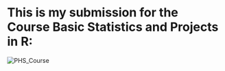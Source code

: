 # This is my submission for the Course Basic Statistics and Projects in R:

![PHS_Course](![PHS_Course](https://www.medizin.unibe.ch/unibe/portal/fak_medizin/content/e17182/e17183/e1253642/e1253646/leftcol1295155/def-mitHirnHerz-14.12.22-KeyVisual-Public-Health-Sciences-1200x703px_eng.jpg))
